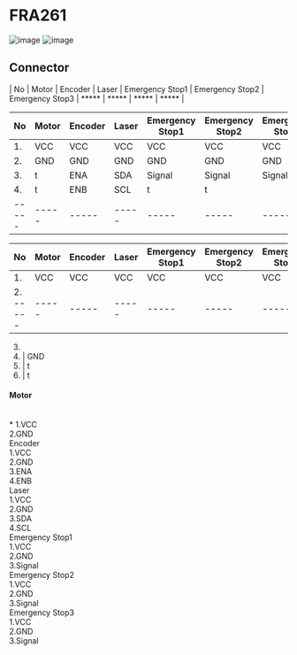 # FRA261
![image](https://media.discordapp.net/attachments/974688181205233695/1099328284547883079/image.png?width=1020&height=701)
![image](https://media.discordapp.net/attachments/974688181205233695/1099328576920236183/image.png?width=697&height=701)

## Connector

| No | Motor | Encoder | Laser | Emergency Stop1 | Emergency Stop2 | Emergency Stop3 |
***** | ***** | ***** | ***** |


No  | Motor  |  Encoder | Laser | Emergency Stop1 | Emergency Stop2 | Emergency Stop3
----- | ----- | ----- | ----- | ----- | ----- | ----- |
1. | VCC | VCC | VCC | VCC | VCC | VCC |
2. | GND | GND | GND | GND | GND | GND |
3. | t | ENA | SDA | Signal | Signal | Signal |
4. | t | ENB | SCL | t | t |
----- | ----- | ----- | ----- | ----- | ----- | ----- |

No  | Motor  |  Encoder | Laser | Emergency Stop1 | Emergency Stop2 | Emergency Stop3
----- | ----- | ----- | ----- | ----- | ----- | ----- |
1. | VCC | VCC | VCC | VCC | VCC | VCC |
2. ----- | ----- | ----- | ----- | ----- | ----- | ----- |
3. 
4. | GND
5. | t
6. | t


<h4>Motor</h4><br>
* 1.VCC<br>
  2.GND<br>
Encoder<br>
  1.VCC<br>
  2.GND<br>
  3.ENA<br>
  4.ENB<br>
Laser<br>
  1.VCC<br>
  2.GND<br>
  3.SDA<br>
  4.SCL<br>
Emergency Stop1<br>
  1.VCC<br>
  2.GND<br>
  3.Signal<br>
Emergency Stop2<br>
  1.VCC<br>
  2.GND<br>
  3.Signal<br>
Emergency Stop3<br>
  1.VCC<br>
  2.GND<br>
  3.Signal

